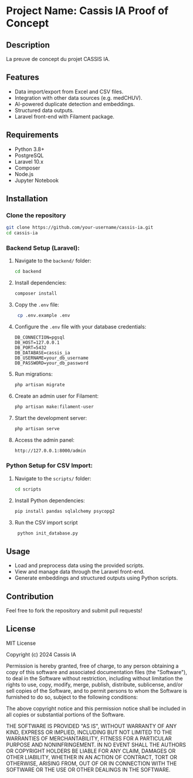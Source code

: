 # Project Name: Cassis IA Proof of Concept

## Description
La preuve de concept du projet CASSIS IA.

## Features
- Data import/export from Excel and CSV files.
- Integration with other data sources (e.g. medCHUV).
- AI-powered duplicate detection and embeddings.
- Structured data outputs.
- Laravel front-end with Filament package.

## Requirements
- Python 3.8+
- PostgreSQL
- Laravel 10.x
- Composer
- Node.js
- Jupyter Notebook

## Installation
### Clone the repository
   ```bash
   git clone https://github.com/your-username/cassis-ia.git
   cd cassis-ia
   ```
### Backend Setup (Laravel):
1. Navigate to the `backend/` folder:
    ```bash
   cd backend
    ```
2. Install dependencies:
    ```bash
    composer install
    ```
3. Copy the `.env` file:
   ```bash
    cp .env.example .env
    ```
4. Configure the `.env` file with your database credentials:
    ```.env
    DB_CONNECTION=pgsql
    DB_HOST=127.0.0.1
    DB_PORT=5432
    DB_DATABASE=cassis_ia
    DB_USERNAME=your_db_username
    DB_PASSWORD=your_db_password
    ```
5. Run migrations:
    ```bash
    php artisan migrate
    ```
6. Create an admin user for Filament:
    ```bash
    php artisan make:filament-user
    ```
7. Start the development server:
    ```bash
    php artisan serve
    ```
8. Access the admin panel:
    ```bash
    http://127.0.0.1:8000/admin
    ```
### Python Setup for CSV Import:
1. Navigate to the `scripts/` folder:
    ```bash
   cd scripts
    ```
2. Install Python dependencies:
    ```bash
    pip install pandas sqlalchemy psycopg2
    ```
3. Run the CSV import script
   ```bash
    python init_database.py
    ```

## Usage
- Load and preprocess data using the provided scripts.
- View and manage data through the Laravel front-end.
- Generate embeddings and structured outputs using Python scripts.

## Contribution
Feel free to fork the repository and submit pull requests!

## License
MIT License

Copyright (c) 2024 Cassis IA

Permission is hereby granted, free of charge, to any person obtaining a copy of this software and associated documentation files (the "Software"), to deal in the Software without restriction, including without limitation the rights to use, copy, modify, merge, publish, distribute, sublicense, and/or sell copies of the Software, and to permit persons to whom the Software is furnished to do so, subject to the following conditions:

The above copyright notice and this permission notice shall be included in all copies or substantial portions of the Software.

THE SOFTWARE IS PROVIDED "AS IS", WITHOUT WARRANTY OF ANY KIND, EXPRESS OR IMPLIED, INCLUDING BUT NOT LIMITED TO THE WARRANTIES OF MERCHANTABILITY, FITNESS FOR A PARTICULAR PURPOSE AND NONINFRINGEMENT. IN NO EVENT SHALL THE AUTHORS OR COPYRIGHT HOLDERS BE LIABLE FOR ANY CLAIM, DAMAGES OR OTHER LIABILITY, WHETHER IN AN ACTION OF CONTRACT, TORT OR OTHERWISE, ARISING FROM, OUT OF OR IN CONNECTION WITH THE SOFTWARE OR THE USE OR OTHER DEALINGS IN THE SOFTWARE.
